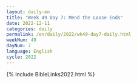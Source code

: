 ```yaml
---
layout: daily-en
title: "Week 49 Day 7: Mend the Loose Ends"
date: 2022-12-11
categories: daily
permalink: /en/daily/2022/wk49-day7-daily.html
weekNum: 49
dayNum: 7
language: English
cycle: 2022
---
```

{% include BibleLinks2022.html %} 
